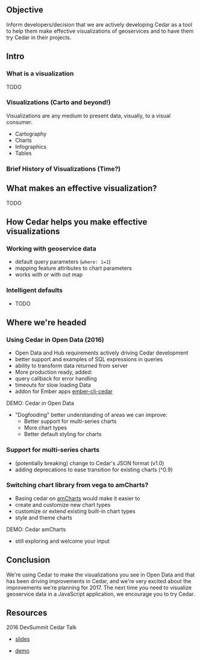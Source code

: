 ## Objective
Inform developers/decision that we are actively developing Cedar as a tool to help them make effective visualizations of geoservices and to have them try Cedar in their projects.

## Intro

### What is a visualization

TODO

### Visualizations (Carto and beyond!)
Visualizations are any medium to present data, visually, to a visual consumer.
  - Cartography
  - Charts
  - Infographics
  - Tables
### Brief History of Visualizations (Time?)

## What makes an effective visualization?



TODO

## How Cedar helps you make effective visualizations

### Working with geoservice data
  - default query parameters (`where: 1=1`)
  - mapping feature attributes to chart parameters
  - works with or with out map

### Intelligent defaults
 - TODO

## Where we're headed

### Using Cedar in Open Data (2016)
- Open Data and Hub requirements actively driving Cedar development
 - better support and examples of SQL expressions in queries
 - ability to transform data returned from server
- More production ready, added:
 - query callback for error handling
 - timeouts for slow loading Data
 - addon for Ember apps [ember-cli-cedar]

DEMO: Cedar in Open Data

- "Dogfooding" better understanding of areas we can improve:
  - Better support for multi-series charts
  - More chart types
  - Better default styling for charts

### Support for multi-series charts
- (potentially breaking) change to Cedar's JSON format (v1.0)
- adding deprecations to ease transition for existing charts (^0.9)

### Switching chart library from vega to amCharts?
- Basing cedar on [amCharts] would make it easier to
 - create and customize new chart types
 - customize or extend existing built-in chart types
 - style and theme charts

DEMO: Cedar amCharts

 - still exploring and welcome your input

## Conclusion
We're using Cedar to make the visualizations you see in Open Data and that has been driving improvements in Cedar, and we're very excited about the improvements we're planning for 2017. The next time you need to visualize geoservice data in a JavaScript application, we encourage you to try Cedar.

## Resources
2016 DevSummit Cedar Talk
 - [slides](https://github.com/ajturner/presentations/tree/gh-pages/geodev-2016-cedar)

[ember-cli-cedar]:https://github.com/ArcGIS/ember-cli-cedar
 - [demo](https://arcgis.github.io/ember-cli-cedar/)

[amCharts]:https://www.amcharts.com/javascript-charts/
